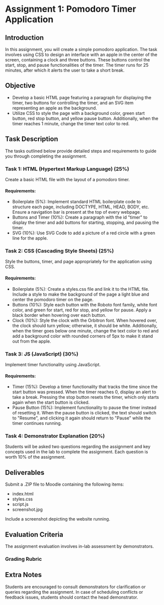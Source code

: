 # Assignment 1: Pomodoro Timer Application

## Introduction

In this assignment, you will create a simple pomodoro application. The task involves using CSS to design an interface with an apple in the center of the screen, containing a clock and three buttons. These buttons control the start, stop, and pause functionalities of the timer. The timer runs for 25 minutes, after which it alerts the user to take a short break.

## Objective

- Develop a basic HTML page featuring a paragraph for displaying the timer, two buttons for controlling the timer, and an SVG item representing an apple as the background.
- Utilize CSS to style the page with a background color, green start button, red stop button, and yellow pause button. Additionally, when the timer reaches 1 minute, change the timer text color to red.

## Task Description

The tasks outlined below provide detailed steps and requirements to guide you through completing the assignment.

### Task 1: HTML (Hypertext Markup Language) (25%)

Create a basic HTML file with the layout of a pomodoro timer.

#### Requirements:

- Boilerplate (5%): Implement standard HTML boilerplate code to structure each page, including DOCTYPE, HTML, HEAD, BODY, etc. Ensure a navigation bar is present at the top of every webpage.
- Buttons and Timer (10%): Create a paragraph with the id "timer" to display the timer and add buttons for starting, stopping, and pausing the timer.
- SVG (10%): Use SVG Code to add a picture of a red circle with a green line for the apple.

### Task 2: CSS (Cascading Style Sheets) (25%)

Style the buttons, timer, and page appropriately for the application using CSS.

#### Requirements:

- Boilerplate (5%): Create a styles.css file and link it to the HTML file. Include a style to make the background of the page a light blue and center the pomodoro timer on the page.
- Buttons (10%): Style each button with the Roboto font family, white font color, and green for start, red for stop, and yellow for pause. Apply a black border when hovering over each button.
- Clock (10%): Style the clock with the Orbitron font. When hovered over, the clock should turn yellow; otherwise, it should be white. Additionally, when the timer goes below one minute, change the text color to red and add a background color with rounded corners of 5px to make it stand out from the apple.

### Task 3: JS (JavaScript) (30%)

Implement timer functionality using JavaScript.

#### Requirements:

- Timer (15%): Develop a timer functionality that tracks the time since the start button was pressed. When the timer reaches 0, display an alert to take a break. Pressing the stop button resets the timer, which only starts again when the start button is clicked.
- Pause Button (15%): Implement functionality to pause the timer instead of resetting it. When the pause button is clicked, the text should switch to "Resume", and clicking it again should return to "Pause" while the timer continues running.
 
### Task 4: Demonstrator Explanation (20%)
 
Students will be asked two questions regarding the assignment and key concepts used in the lab to complete the assignment. Each question is worth 10% of the assignment.

## Deliverables

Submit a .ZIP file to Moodle containing the following items:

- index.html
- styles.css
- script.js
- screenshot.jpg

Include a screenshot depicting the website running.

## Evaluation Criteria

The assignment evaluation involves in-lab assessment by demonstrators.

### Grading Rubric

## Extra Notes

Students are encouraged to consult demonstrators for clarification or queries regarding the assignment. In case of scheduling conflicts or feedback issues, students should contact the head demonstrator.